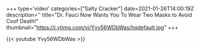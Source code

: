 +++
type='video'
categories=["Salty Cracker"]
date=2021-01-26T14:00:19Z
description=''
title="Dr. Fauci Now Wants You To Wear Two Masks to Avoid Coof Death!"
thumbnail="https://i.ytimg.com/vi/Yvy56WDbWas/hqdefault.jpg"
+++

{{< youtube Yvy56WDbWas >}}
